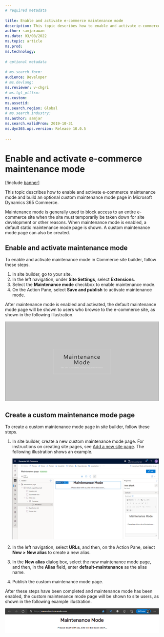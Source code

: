 ```yaml
---
# required metadata

title: Enable and activate e-commerce maintenance mode
description: This topic describes how to enable and activate e-commerce maintenance mode and build an optional custom maintenance mode page in Microsoft Dynamics 365 Commerce.
author: samjarawan
ms.date: 03/08/2022
ms.topic: article
ms.prod: 
ms.technology: 

# optional metadata

# ms.search.form: 
audience: Developer
# ms.devlang: 
ms.reviewer: v-chgri
# ms.tgt_pltfrm: 
ms.custom: 
ms.assetid: 
ms.search.region: Global
# ms.search.industry: 
ms.author: samjar
ms.search.validFrom: 2019-10-31
ms.dyn365.ops.version: Release 10.0.5

---
```

# Enable and activate e-commerce maintenance mode

[!include [banner](../includes/banner.md)]

This topic describes how to enable and activate e-commerce maintenance mode and build an optional custom maintenance mode page in Microsoft Dynamics 365 Commerce.

Maintenance mode is generally used to block access to an entire e-commerce site when the site must temporarily be taken down for site development or other reasons. When maintenance mode is enabled, a default static maintenance mode page is shown. A custom maintenance mode page can also be created.

## Enable and activate maintenance mode

To enable and activate maintenance mode in Commerce site builder, follow these steps.

1. In site builder, go to your site. 
1. In the left navigation, under **Site Settings**, select **Extensions**.
1. Select the **Maintenance mode** checkbox to enable maintenance mode.
1. On the Action Pane, select **Save and publish** to activate maintenance mode.

After maintenance mode is enabled and activated, the default maintenance mode page will be shown to users who browse to the e-commerce site, as shown in the following illustration.

![Default maintenance mode page for an e-commerce site.](media/maintenance-mode_1.png)

## Create a custom maintenance mode page

To create a custom maintenance mode page in site builder, follow these steps.

1. In site builder, create a new custom maintenance mode page. For instructions on creating site pages, see [Add a new site page](add-new-page.md). The following illustration shows an example.

    ![Creating a custom page in site builder.](media/maintenance-mode_2.png)

1. In the left navigation, select **URLs**, and then, on the Action Pane, select **New \> New alias** to create a new alias.
1. In the **New alias** dialog box, select the new maintenance mode page, and then, in the **Alias** field, enter **default-maintenance** as the alias name.
1. Publish the custom maintenance mode page.

After these steps have been completed and maintenance mode has been enabled, the custom maintenance mode page will be shown to site users, as shown in the following example illustration.

![Example of a custom maintenance page.](media/maintenance-mode_3.png)

